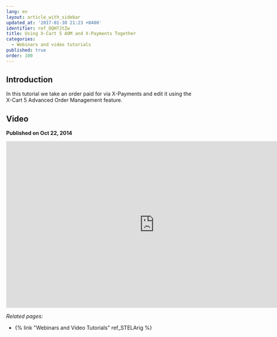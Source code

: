 ```yaml
---
lang: en
layout: article_with_sidebar
updated_at: '2017-01-30 21:23 +0400'
identifier: ref_OQH7JtZw
title: Using X-Cart 5 AOM and X-Payments Together
categories:
  - Webinars and video tutorials
published: true
order: 100
---
```

## Introduction

In this tutorial we take an order paid for via X-Payments and edit it using the X-Cart 5 Advanced Order Management feature.

## Video
**Published on Oct 22, 2014**
<iframe class="youtube-player" type="text/html" style="width: 800px; height: 450px" src="https://www.youtube.com/embed/pmmCHyq-KzQ" frameborder="0"></iframe>


_Related pages:_

*   {% link "Webinars and Video Tutorials" ref_STELArig %}
